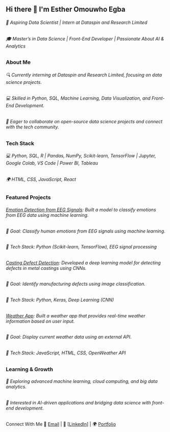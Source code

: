 ## Hi there 👋 I'm Esther Omouwho Egba
###### 🚀 Aspiring Data Scientist | Intern at Dataspin and Research Limited
###### 🎓 Master’s in Data Science | Front-End Developer | Passionate About AI & Analytics

### About Me
###### 🔍 Currently interning at Dataspin and Research Limited, focusing on data science projects.
###### 💻 Skilled in Python, SQL, Machine Learning, Data Visualization, and Front-End Development.
###### 🎯 Eager to collaborate on open-source data science projects and connect with the tech community.

### Tech Stack
###### 💻 Python, SQL, R | Pandas, NumPy, Scikit-learn, TensorFlow | Jupyter, Google Colab, VS Code | Power BI, Tableau
###### 🌍 HTML, CSS, JavaScript, React


### Featured Projects
###### [Emotion Detection from EEG Signals](https://github.com/omouwho/emotion-detection-eeg): Built a model to classify emotions from EEG data using machine learning.
###### 🔹 Goal: Classify human emotions from EEG signals using machine learning.
###### 🔹 Tech Stack: Python (Scikit-learn, TensorFlow), EEG signal processing

###### [Casting Defect Detection](https://github.com/omouwho/casting-defect-detection): Developed a deep learning model for detecting defects in metal castings using CNNs.
###### 🔹 Goal: Identify manufacturing defects using image classification.
###### 🔹 Tech Stack: Python, Keras, Deep Learning (CNN)

###### [Weather App](https://omouwhos-react-weather-app.netlify.app/): Built a weather app that provides real-time weather information based on user input.
###### 🔹 Goal: Display current weather data using an external API.
###### 🔹 Tech Stack: JavaScript, HTML, CSS, OpenWeather API


### Learning & Growth
###### 🔹 Exploring advanced machine learning, cloud computing, and big data analytics.
###### 🔹 Interested in AI-driven applications and bridging data science with front-end development.

Connect With Me
📧 [Email](coolesty25@yahoo.com) | 🔗 [[LinkedIn](https://www.linkedin.com/in/estheromouwho/)] | 🌍 [Portfolio](https://app.netlify.com/teams/omouwho/overview)
